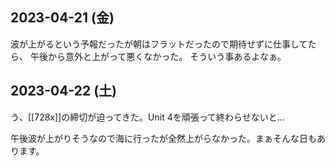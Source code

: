 ## 2023-04-21 (金)

波が上がるという予報だったが朝はフラットだったので期待せずに仕事してたら、
午後から意外と上がって悪くなかった。
そういう事あるよなぁ。

## 2023-04-22 (土)

う、[[728x]]の締切が迫ってきた。Unit 4を頑張って終わらせないと…

午後波が上がりそうなので海に行ったが全然上がらなかった。まぁそんな日もあります。